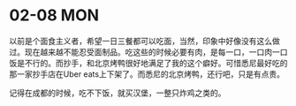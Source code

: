 # 02-08 MON

以前是个面食主义者，希望一日三餐都可以吃面，当然，印象中好像没有这么做过。现在越来越不能忍受面制品。吃这些的时候必要有肉，是每一口，一口肉一口饭是不行的。而抄手，和北京烤鸭很好地满足了我的这个癖好。可惜悉尼最好吃的那一家抄手店在Uber eats上下架了。而悉尼的北京烤鸭，还行吧，只是有点贵。

记得在成都的时候，吃不下饭，就买汉堡，一整只炸鸡之类的。

